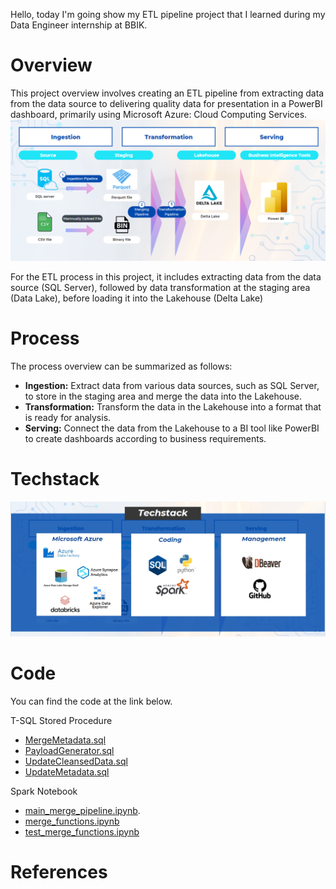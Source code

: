 Hello, today I'm going show my ETL pipeline project that I learned during my Data Engineer internship at BBIK.

# Overview
This project overview involves creating an ETL pipeline from extracting data from the data source to delivering quality data for presentation in a PowerBI dashboard, primarily using Microsoft Azure: Cloud Computing Services.
![Alt text](pictures/overview_de_project.png)

For the ETL process in this project, it includes extracting data from the data source (SQL Server), followed by data transformation at the staging area (Data Lake), before loading it into the Lakehouse (Delta Lake)


# Process
The process overview can be summarized as follows:

- **Ingestion:** Extract data from various data sources, such as SQL Server, to store in the staging area and merge the data into the Lakehouse.
- **Transformation:** Transform the data in the Lakehouse into a format that is ready for analysis.
- **Serving:** Connect the data from the Lakehouse to a BI tool like PowerBI to create dashboards according to business requirements.

# Techstack

![Alt text](pictures/techstack_de_project.jpg)
# Code
You can find the code at the link below.

T-SQL Stored Procedure
- [MergeMetadata.sql](https://github.com/Nippypipo/Azure_ETL_Data_engineer_Project/blob/main/sql_stored_procedures/MergeMetadata.sql)
- [PayloadGenerator.sql](https://github.com/Nippypipo/Azure_ETL_Data_engineer_Project/blob/main/sql_stored_procedures/PayloadGenerator.sql)
- [UpdateCleansedData.sql](https://github.com/Nippypipo/Azure_ETL_Data_engineer_Project/blob/main/sql_stored_procedures/UpdateCleansedData.sql)
- [UpdateMetadata.sql](https://github.com/Nippypipo/Azure_ETL_Data_engineer_Project/blob/main/sql_stored_procedures/UpdateMetadata.sql)

Spark Notebook
- [main_merge_pipeline.ipynb](https://github.com/Nippypipo/Azure_ETL_Data_engineer_Project/blob/main/spark_notebook/main_merge_pipeline.ipynb).
- [merge_functions.ipynb
](https://github.com/Nippypipo/Azure_ETL_Data_engineer_Project/blob/main/spark_notebook/merge_functions.ipynb)
- [test_merge_functions.ipynb](https://github.com/Nippypipo/Azure_ETL_Data_engineer_Project/blob/main/spark_notebook/test_merge_functions.ipynb)

# References
